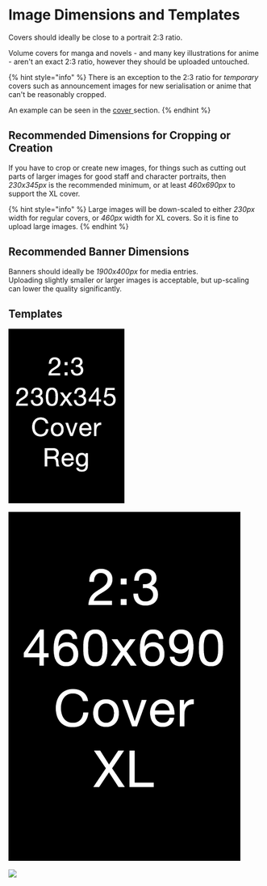 # Image Dimensions and Templates

Covers should ideally be close to a portrait 2:3 ratio.

Volume covers for manga and novels - and many key illustrations for anime - aren't an exact 2:3 ratio, however they should be uploaded untouched.

{% hint style="info" %}
There is an exception to the 2:3 ratio for _temporary_ covers such as announcement images for new serialisation or anime that can't be reasonably cropped.

An example can be seen in the [cover ](../submission-form/images/cover.md)section.
{% endhint %}

## Recommended Dimensions for Cropping or Creation

If you have to crop or create new images, for things such as cutting out parts of larger images for good staff and character portraits, then _230x345px_ is the recommended minimum, or at least _460x690px_ to support the XL cover.

{% hint style="info" %}
Large images will be down-scaled to either _230px_ width for regular covers, or _460px_ width for XL covers. So it is fine to upload large images.
{% endhint %}

## Recommended Banner Dimensions

Banners should ideally be _1900x400px_ for media entries.  
Uploading slightly smaller or larger images is acceptable, but up-scaling can lower the quality significantly.

## Templates

![](../.gitbook/assets/cover-reg.png)

![](../.gitbook/assets/cover-xl.png)

![](https://github.com/AniList/Submission-Manual/tree/a75a145be94b07fe00ba94c797a3d65e0ee28116/.gitbook/assets/banner-entries%20%282%29.png)

